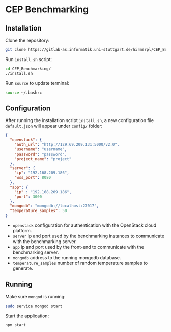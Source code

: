 # CEP Benchmarking

## Installation

Clone the repository:

```sh
git clone https://gitlab-as.informatik.uni-stuttgart.de/hirmerpl/CEP_Benchmarking.git
```

Run `install.sh` script:

```sh
cd CEP_Benchmarking/
./install.sh
```

Run `source` to update terminal:

```sh
source ~/.bashrc
```

## Configuration

After running the installation script `install.sh`, a new configuration file `default.json` will appear under `config/` folder:

```json
{
  "openstack": {
    "auth_url": "http://129.69.209.131:5000/v2.0",
    "username": "username",
    "password": "password",
    "project_name": "project"
  },
  "server": {
    "ip": "192.168.209.186",
    "wss_port": 8080
  },
  "app": {
    "ip" : "192.168.209.186",
    "port": 3000
  },
  "mongodb": "mongodb://localhost:27017",
  "temperature_samples": 50
}
```

- `openstack` configuration for authentication with the OpenStack cloud platform.
- `server` ip and port used by the benchmarking instances to communicate with the benchmarking server.
- `app` ip and port used by the front-end to communicate with the benchmarking server.
- `mongodb` address to the running mongodb database.
- `temperature_samples` number of random temperature samples to generate.

## Running

Make sure `mongod` is running:

```sh
sudo service mongod start
```

Start the application:

```sh
npm start
```
